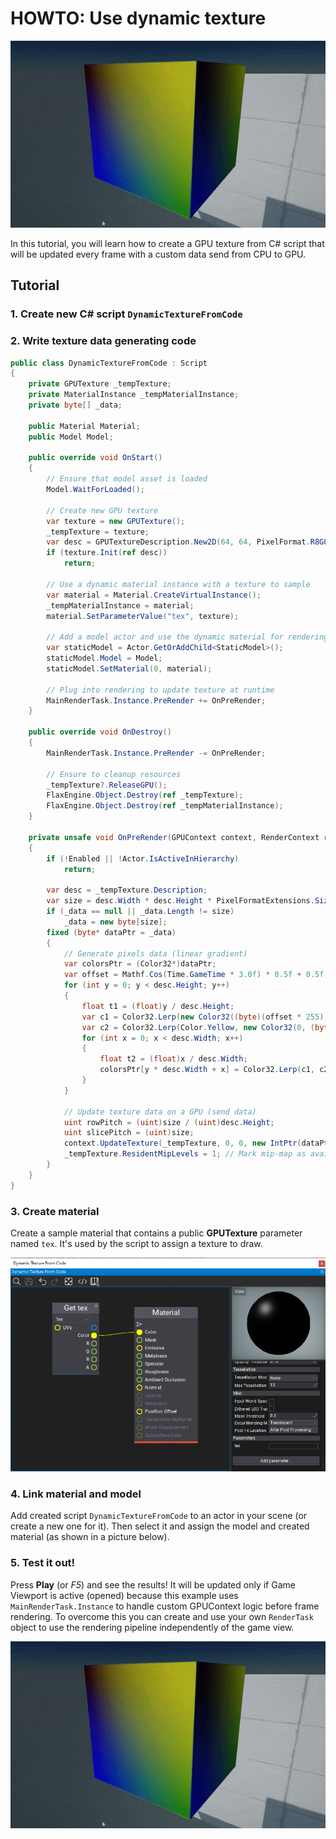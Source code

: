 # HOWTO: Use dynamic texture

![Texture](media/dynamic-texture-result.gif)

In this tutorial, you will learn how to create a GPU texture from C# script that will be updated every frame with a custom data send from CPU to GPU.

## Tutorial

### 1. Create new C# script `DynamicTextureFromCode`

### 2. Write texture data generating code

```cs
public class DynamicTextureFromCode : Script
{
    private GPUTexture _tempTexture;
    private MaterialInstance _tempMaterialInstance;
    private byte[] _data;

    public Material Material;
    public Model Model;

    public override void OnStart()
    {
        // Ensure that model asset is loaded
        Model.WaitForLoaded();

        // Create new GPU texture
        var texture = new GPUTexture();
        _tempTexture = texture;
        var desc = GPUTextureDescription.New2D(64, 64, PixelFormat.R8G8B8A8_UNorm, GPUTextureFlags.ShaderResource);
        if (texture.Init(ref desc))
            return;

        // Use a dynamic material instance with a texture to sample
        var material = Material.CreateVirtualInstance();
        _tempMaterialInstance = material;
        material.SetParameterValue("tex", texture);

        // Add a model actor and use the dynamic material for rendering
        var staticModel = Actor.GetOrAddChild<StaticModel>();
        staticModel.Model = Model;
        staticModel.SetMaterial(0, material);

        // Plug into rendering to update texture at runtime
        MainRenderTask.Instance.PreRender += OnPreRender;
    }

    public override void OnDestroy()
    {
        MainRenderTask.Instance.PreRender -= OnPreRender;

        // Ensure to cleanup resources
        _tempTexture?.ReleaseGPU();
        FlaxEngine.Object.Destroy(ref _tempTexture);
        FlaxEngine.Object.Destroy(ref _tempMaterialInstance);
    }

    private unsafe void OnPreRender(GPUContext context, RenderContext renderContext)
    {
        if (!Enabled || !Actor.IsActiveInHierarchy)
            return;

        var desc = _tempTexture.Description;
        var size = desc.Width * desc.Height * PixelFormatExtensions.SizeInBytes(desc.Format);
        if (_data == null || _data.Length != size)
            _data = new byte[size];
        fixed (byte* dataPtr = _data)
        {
            // Generate pixels data (linear gradient)
            var colorsPtr = (Color32*)dataPtr;
            var offset = Mathf.Cos(Time.GameTime * 3.0f) * 0.5f + 0.5f;
            for (int y = 0; y < desc.Height; y++)
            {
                float t1 = (float)y / desc.Height;
                var c1 = Color32.Lerp(new Color32((byte)(offset * 255), 0, 0, 1), Color.Blue, t1);
                var c2 = Color32.Lerp(Color.Yellow, new Color32(0, (byte)(144 - offset * 80), 0, 1), t1);
                for (int x = 0; x < desc.Width; x++)
                {
                    float t2 = (float)x / desc.Width;
                    colorsPtr[y * desc.Width + x] = Color32.Lerp(c1, c2, t2);
                }
            }

            // Update texture data on a GPU (send data)
            uint rowPitch = (uint)size / (uint)desc.Height;
            uint slicePitch = (uint)size;
            context.UpdateTexture(_tempTexture, 0, 0, new IntPtr(dataPtr), rowPitch, slicePitch);
            _tempTexture.ResidentMipLevels = 1; // Mark mip-map as available (required for normal textures only)
        }
    }
}
```

### 3. Create material

Create a sample material that contains a public **GPUTexture** parameter named `tex`. It's used by the script to assign a texture to draw.

![Material](media/dynamic-text-material.png)

### 4. Link material and model

Add created script `DynamicTextureFromCode` to an actor in your scene (or create a new one for it). Then select it and assign the model and created material (as shown in a picture below).

### 5. Test it out!

Press **Play** (or *F5*) and see the results! It will be updated only if Game Viewport is active (opened) because this example uses `MainRenderTask.Instance` to handle custom GPUContext logic before frame rendering. To overcome this you can create and use your own `RenderTask` object to use the rendering pipeline independently of the game view.

![Results](media/dynamic-texture-result.gif)
